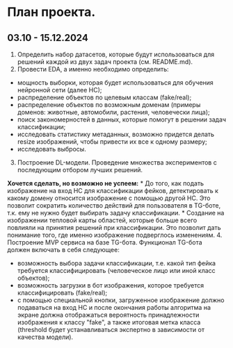 # План проекта.
## 03.10 - 15.12.2024
1. Определить набор датасетов, которые будут использоваться для решений каждой из двух задач проекта (см. README.md).
2. Провести EDA, а именно необходимо определить: 
* мощность выборки, которая будет использоваться для обучения нейронной сети (далее НС);
* распределение объектов по целевым классам (fake/real);
* распределение объектов по возможным доменам (примеры доменов: животные, автомобили, растения, человечески лица);
* поиск закономерностей в данных, которые помогут в решении задач классификации;
* исследовать статистику метаданных, возможно придется делать resize изображений, чтобы привести их все к одному размеру;
* исследовать выбросы.
3. Построение DL-модели. Проведение множества экспериментов с последующим отбором лучших решений.

**Хочется сделать, но возможно не успеем:**
    * До того, как подать изображение на вход НС для классификации фейков, детектировать к какому домену относится изображение с помощью другой НС. Это позволит сократить количество действий для пользователя в TG-боте, т.к. ему не нужно будет выбирать задачу классификации.
    * Создание на изображении тепловой карты областей, которые больше всего повлияли на принятия решений при классификации. Это позволит дать понимание того, где именно изображение подверглось изменениям.
4. Построение MVP сервиса на базе TG-бота. Функционал TG-бота должен включать в себя следующее:
* возможность выбора задачи классификации, т.е. какой тип фейка требуется классифицировать (человеческое лицо или иной класс объектов);
* возможность загрузки в бот изображения, которое требуется классифицировать (fake/real);
* с помощью специальной кнопки, загруженное изображение должно подаваться на вход НС и после окончания работы алгоритма на экране должна отображаться вероятность принадлежности изображения к классу "fake", а также итоговая метка класса (threshold будет устанавливаться экспертно в зависимости от качества модели).